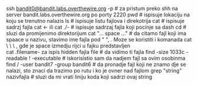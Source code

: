 ssh bandit0@bandit.labs.overthewire.org -p # za pristum preko shh na server bandit.labs.overthewire.org po porty 2220
pwd # ispisuje lokaciju na koju se trenutno nalazis
ls # ispisuje listu fajlova i direkotrija
cat # ispisuje sadrzj fajla
cat <- ili cat ./- # ispisuje sadrzaj fajla koji pocinje sa dash
cd # sluzi da promijenimo direktorijum
cat "... space ..." # da citamo fajl koji ima spaace u nazivu, stavimo ime fajla pod " ", . Moze se koristiti i komanada cat \ \ \ \, gde je space izmedju rijci u fajku predstavljen \
cat .filename- za ispis hidden fajla
file # da vidimo ti fajla
find -size 1033c -readable ! -executable # iskorisistio sam da nadjem fajl sa ovim osobinma
find / -user bandit7 -group bandit6 # da pronadje fajl koji ne znamo dje se nalazi, sto znaci da trazimo po rutu i ko je ovner nad fajlom
grep "string" nazivfajla # sluzi da mi vrati liniju koda koji sadrzi ovaj string

